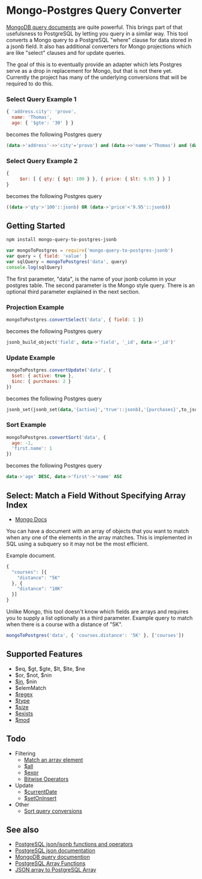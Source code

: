 # Mongo-Postgres Query Converter
[MongoDB query documents](https://docs.mongodb.org/manual/tutorial/query-documents/) are quite powerful.
This brings part of that usefulsness to PostgreSQL by letting you query in a similar way.
This tool converts a Mongo query to a PostgreSQL "where" clause for data stored in a jsonb field.
It also has additional converters for Mongo projections which are like "select" clauses and for update queries.

The goal of this is to eventually provide an adapter which lets Postgres serve as a drop in replacement for Mongo, but that is not there yet.
Currently the project has many of the underlying conversions that will be required to do this.

### Select Query Example 1
```javascript
{ 'address.city': 'provo',
  name: 'Thomas',
  age: { '$gte': '30' } }
```
becomes the following Postgres query
```sql
(data->'address'->>'city'='provo') and (data->>'name'='Thomas') and (data->>'age'>='30')
```

### Select Query Example 2
```javascript
{
     $or: [ { qty: { $gt: 100 } }, { price: { $lt: 9.95 } } ]
}
```
becomes the following Postgres query
```sql
((data->'qty'>'100'::jsonb) OR (data->'price'<'9.95'::jsonb))
```

## Getting Started

```bash
npm install mongo-query-to-postgres-jsonb
```

```javascript
var mongoToPostgres = require('mongo-query-to-postgres-jsonb')
var query = { field: 'value' }
var sqlQuery = mongoToPostgres('data', query)
console.log(sqlQuery)
```

The first parameter, "data", is the name of your jsonb column in your postgres table.
The second parameter is the Mongo style query.
There is an optional third parameter explained in the next section.

### Projection Example

```javascript
mongoToPostgres.convertSelect('data', { field: 1 })
```
becomes the following Postgres query
```sql
jsonb_build_object('field', data->'field', '_id', data->'_id')'
```

### Update Example


```javascript
mongoToPostgres.convertUpdate('data', {
  $set: { active: true },
  $inc: { purchases: 2 }
})
```
becomes the following Postgres query
```sql
jsonb_set(jsonb_set(data,'{active}','true'::jsonb),'{purchases}',to_jsonb(Cast(data->>'purchases' as numeric)+2))
```

### Sort Example

```javascript
mongoToPostgres.convertSort('data', {
  age: -1,
  'first.name': 1
})
```
becomes the following Postgres query
```sql
data->'age' DESC, data->'first'->'name' ASC
```

## Select: Match a Field Without Specifying Array Index

* [Mongo Docs](https://docs.mongodb.org/manual/tutorial/query-documents/#match-a-field-without-specifying-array-index)

You can have a document with an array of objects that you want to match when any one of the elements in the array matches.
This is implemented in SQL using a subquery so it may not be the most efficient.

Example document.
```javascript
{
  "courses": [{
    "distance": "5K"
  }, {
    "distance": "10K"
  }]
}
```
Unlike Mongo, this tool doesn't know which fields are arrays and requires you to supply a list optionally as a third parameter.
Example query to match when there is a course with a distance of "5K".
```javascript
mongoToPostgres('data', { 'courses.distance': '5K' }, ['courses'])
```
    
## Supported Features
* $eq, $gt, $gte, $lt, $lte, $ne
* $or, $not, $nin
* [$in](https://docs.mongodb.org/manual/reference/operator/query/in/#use-the-in-operator-to-match-values-in-an-array), $nin
* $elemMatch
* [$regex](https://docs.mongodb.com/manual/reference/operator/query/regex/)
* [$type](https://docs.mongodb.org/manual/reference/operator/query/type/#op._S_type)
* [$size](https://docs.mongodb.org/manual/reference/operator/query/size/#op._S_size)
* [$exists](https://docs.mongodb.org/manual/reference/operator/query/exists/#op._S_exists)
* [$mod](https://docs.mongodb.com/manual/reference/operator/query/mod/)

## Todo
* Filtering
    * [Match an array element](https://docs.mongodb.org/manual/tutorial/query-documents/#match-an-array-element)
    * [$all](https://docs.mongodb.com/manual/reference/operator/query/all/)
    * [$expr](https://docs.mongodb.com/manual/reference/operator/query/expr/)
    * [Bitwise Operators](https://docs.mongodb.com/manual/reference/operator/query-bitwise/)
* Update
    * [$currentDate](https://docs.mongodb.com/manual/reference/operator/update/currentDate/)
    * [$setOnInsert](https://docs.mongodb.com/manual/reference/operator/update/setOnInsert/)
* Other
    * [Sort query conversions](https://docs.mongodb.com/manual/reference/method/cursor.sort/#cursor.sort)

## See also
* [PostgreSQL json/jsonb functions and operators](http://www.postgresql.org/docs/9.4/static/functions-json.html)
* [PostgreSQL json documentation](http://www.postgresql.org/docs/9.4/static/datatype-json.html)
* [MongoDB query documention](https://docs.mongodb.org/manual/tutorial/query-documents/)
* [PostgreSQL Array Functions](https://www.postgresql.org/docs/9.3/static/functions-array.html)
* [JSON array to PostgreSQL Array](https://dba.stackexchange.com/questions/54283/how-to-turn-json-array-into-postgres-array/54289#54289)